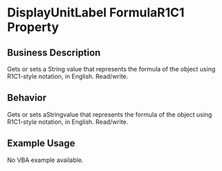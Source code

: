 # DisplayUnitLabel FormulaR1C1 Property

## Business Description
Gets or sets a String value that represents the formula of the object using R1C1-style notation, in English. Read/write.

## Behavior
Gets or sets aStringvalue that represents the formula of the object using R1C1-style notation, in English. Read/write.

## Example Usage
No VBA example available.